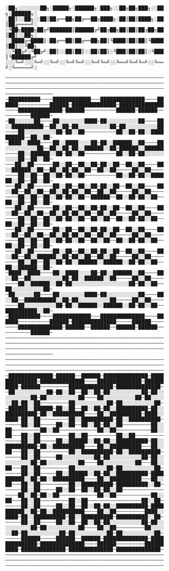 ░██╗░░░░░░░██╗░█████╗░██████╗░███╗░░██╗██╗███╗░░██╗░██████╗░
░██║░░██╗░░██║██╔══██╗██╔══██╗████╗░██║██║████╗░██║██╔════╝░
░╚██╗████╗██╔╝███████║██████╔╝██╔██╗██║██║██╔██╗██║██║░░██╗░
░░████╔═████║░██╔══██║██╔══██╗██║╚████║██║██║╚████║██║░░╚██╗
░░╚██╔╝░╚██╔╝░██║░░██║██║░░██║██║░╚███║██║██║░╚███║╚██████╔╝
░░░╚═╝░░░╚═╝░░╚═╝░░╚═╝╚═╝░░╚═╝╚═╝░░╚══╝╚═╝╚═╝░░╚══╝░╚═════╝░


─────────────────────────────────────────────────────────────────────────────────────────────────────────────────────────────────────────────────────────────────────
─██████████────████████████───██████████████────██████──────────██████─██████████████─██████████████────██████████████─██████──────────██████─██████──────────██████─
─██░░░░░░██────██░░░░░░░░████─██░░░░░░░░░░██────██░░██████████──██░░██─██░░░░░░░░░░██─██░░░░░░░░░░██────██░░░░░░░░░░██─██░░██──────────██░░██─██░░██████████──██░░██─
─████░░████────██░░████░░░░██─██░░██████░░██────██░░░░░░░░░░██──██░░██─██░░██████░░██─██████░░██████────██░░██████░░██─██░░██──────────██░░██─██░░░░░░░░░░██──██░░██─
───██░░██──────██░░██──██░░██─██░░██──██░░██────██░░██████░░██──██░░██─██░░██──██░░██─────██░░██────────██░░██──██░░██─██░░██──────────██░░██─██░░██████░░██──██░░██─
───██░░██──────██░░██──██░░██─██░░██──██░░██────██░░██──██░░██──██░░██─██░░██──██░░██─────██░░██────────██░░██──██░░██─██░░██──██████──██░░██─██░░██──██░░██──██░░██─
───██░░██──────██░░██──██░░██─██░░██──██░░██────██░░██──██░░██──██░░██─██░░██──██░░██─────██░░██────────██░░██──██░░██─██░░██──██░░██──██░░██─██░░██──██░░██──██░░██─
───██░░██──────██░░██──██░░██─██░░██──██░░██────██░░██──██░░██──██░░██─██░░██──██░░██─────██░░██────────██░░██──██░░██─██░░██──██░░██──██░░██─██░░██──██░░██──██░░██─
───██░░██──────██░░██──██░░██─██░░██──██░░██────██░░██──██░░██████░░██─██░░██──██░░██─────██░░██────────██░░██──██░░██─██░░██████░░██████░░██─██░░██──██░░██████░░██─
─████░░████────██░░████░░░░██─██░░██████░░██────██░░██──██░░░░░░░░░░██─██░░██████░░██─────██░░██────────██░░██████░░██─██░░░░░░░░░░░░░░░░░░██─██░░██──██░░░░░░░░░░██─
─██░░░░░░██────██░░░░░░░░████─██░░░░░░░░░░██────██░░██──██████████░░██─██░░░░░░░░░░██─────██░░██────────██░░░░░░░░░░██─██░░██████░░██████░░██─██░░██──██████████░░██─
─██████████────████████████───██████████████────██████──────────██████─██████████████─────██████────────██████████████─██████──██████──██████─██████──────────██████─
─────────────────────────────────────────────────────────────────────────────────────────────────────────────────────────────────────────────────────────────────────
──────────────────────────────────────────────────────────────────────────────────────────────────────────────────────────────────────────────────────
─██████████████─██████──██████─██████████████─██████████████─██████████████────██████████████─██████████─██████─────────██████████████─██████████████─
─██░░░░░░░░░░██─██░░██──██░░██─██░░░░░░░░░░██─██░░░░░░░░░░██─██░░░░░░░░░░██────██░░░░░░░░░░██─██░░░░░░██─██░░██─────────██░░░░░░░░░░██─██░░░░░░░░░░██─
─██████░░██████─██░░██──██░░██─██░░██████████─██░░██████████─██░░██████████────██░░██████████─████░░████─██░░██─────────██░░██████████─██░░██████████─
─────██░░██─────██░░██──██░░██─██░░██─────────██░░██─────────██░░██────────────██░░██───────────██░░██───██░░██─────────██░░██─────────██░░██─────────
─────██░░██─────██░░██████░░██─██░░██████████─██░░██████████─██░░██████████────██░░██████████───██░░██───██░░██─────────██░░██████████─██░░██████████─
─────██░░██─────██░░░░░░░░░░██─██░░░░░░░░░░██─██░░░░░░░░░░██─██░░░░░░░░░░██────██░░░░░░░░░░██───██░░██───██░░██─────────██░░░░░░░░░░██─██░░░░░░░░░░██─
─────██░░██─────██░░██████░░██─██░░██████████─██████████░░██─██░░██████████────██░░██████████───██░░██───██░░██─────────██░░██████████─██████████░░██─
─────██░░██─────██░░██──██░░██─██░░██─────────────────██░░██─██░░██────────────██░░██───────────██░░██───██░░██─────────██░░██─────────────────██░░██─
─────██░░██─────██░░██──██░░██─██░░██████████─██████████░░██─██░░██████████────██░░██─────────████░░████─██░░██████████─██░░██████████─██████████░░██─
─────██░░██─────██░░██──██░░██─██░░░░░░░░░░██─██░░░░░░░░░░██─██░░░░░░░░░░██────██░░██─────────██░░░░░░██─██░░░░░░░░░░██─██░░░░░░░░░░██─██░░░░░░░░░░██─
─────██████─────██████──██████─██████████████─██████████████─██████████████────██████─────────██████████─██████████████─██████████████─██████████████─
──────────────────────────────────────────────────────────────────────────────────────────────────────────────────────────────────────────────────────
